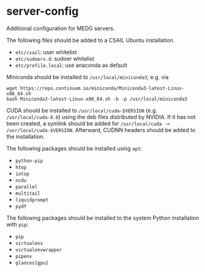 # server-config
Additional configuration for MEDG servers.

The following files should be added to a CSAIL Ubuntu installation.

- `etc/csail`: user whitelist
- `etc/sudoers.d`: sudoer whitelist
- `etc/profile.local`: use anaconda as default

Miniconda should be installed to `/usr/local/miniconda3`; e.g. via

```
wget https://repo.continuum.io/miniconda/Miniconda3-latest-Linux-x86_64.sh
bash Miniconda3-latest-Linux-x86_64.sh -b -p /usr/local/miniconda3
```

CUDA should be installed to `/usr/local/cuda-$VERSION` (e.g. `/usr/local/cuda-8.0`) using the deb files distributed by NVIDIA. If it has not been created, a symlink should be added for `/usr/local/cuda -> /usr/local/cuda-$VERSION`. Afterward, CUDNN headers should be added to the installation.

The following packages should be installed using `apt`:
- `python-pip`
- `htop`
- `iotop`
- `ncdu`
- `parallel`
- `multitail`
- `liquidprompt`
- `pydf`

The following packages should be installed to the system Python installation with `pip`:
- `pip`
- `virtualenv`
- `virtualenvwrapper`
- `pipenv`
- `glances[gpu]`
